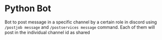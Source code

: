# Python Bot
Bot to post message in a specific channel by a certain role in discord using `/postjob message` and `/postservices message` command. Each of them will post in the individual channel id as shared

